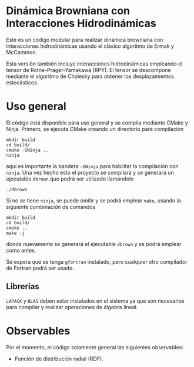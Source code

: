 # Dinámica Browniana con Interacciones Hidrodinámicas

Este es un código modular para realizar dinámica browniana con interacciones hidrodinámicas
usando el clásico algoritmo de Ermak y McCammon.

Esta versión también incluye interacciones hidrodinámicas empleando el tensor de
Rotne-Prager-Yamakawa (RPY). El tensor se descompone mediante el algoritmo de Cholesky
para obtener los desplazamientos estocásticos.

# Uso general

El código está disponible para uso general y se compila mediante CMake y Ninja.
Primero, se ejecuta CMake creando un directorio para compilación

```
mkdir build
cd build/
cmake -GNinja ..
ninja
```

aquí es importante la bandera `-GNinja` para habilitar la compilación con `ninja`.
Una vez hecho esto el proyecto se compilará y se generará un ejecutable `dbrown`
que podrá ser utilizado llamándolo

```
./dbrown
```

Si no se tiene `ninja`, se puede omitir y se podrá emplear `make`, usando la siguiente
combinación de comandos

```
mkdir build
cd build/
cmake ..
make -j
```

donde nuevamente se generará el ejecutable `dbrown` y se podrá emplear como antes.

Se espera que se tenga `gfortran` instalado, pero cualquier otro compilador
de Fortran podrá ser usado.

## Librerías

`LAPACK` y `BLAS` deben estar instalados en el sistema
ya que son necesarios para compilar y realizar operaciones de álgebra lineal.

# Observables

Por el momento, el código solamente general las siguientes observables:

- Función de distribución radial (RDF).